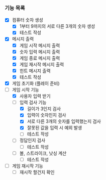 ### 기능 목록
- [x] 컴퓨터 숫자 생성
  - [x] 1부터 9까지의 서로 다른 3개의 숫자 생성
  - [x] 테스트 작성
- [x] 메시지 출력
  - [x] 게임 시작 메시지 출력
  - [x] 숫자 입력 메시지 출력
  - [x] 게임 종료 메시지 출력
  - [x] 게임 재시작 메시지 출력
  - [x] 힌트 메시지 출력
  - [x] 테스트 작성
- [x] 게임 초기화 (플레이 준비)
- [ ] 게임 시작 기능
  - [x] 사용자 입력 받기
  - [ ] 입력 검사 기능
    - [x] 길이가 3인지 검사
    - [x] 입력이 숫자인지 검사
    - [x] 서로 다른 3개의 숫자를 입력했는지 검사
    - [x] 잘못된 값을 입력 시 예외 발생
    - [ ] 테스트 작성 
  - [ ] 정답인지 검사
    - [ ] 테스트 작성
  - [ ] 볼, 스트라이크, 낫싱 계산
    - [ ] 테스트 작성
- [ ] 게임 재시작 기능
  - [ ] 재시작 할건지 확인
